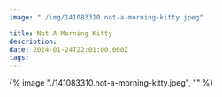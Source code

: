 ```yaml
---
image: "./img/141083310.not-a-morning-kitty.jpeg"

title: Not A Morning Kitty
description: 
date: 2024-01-24T22:01:00.000Z
tags: 
---
```

{% image "./141083310.not-a-morning-kitty.jpeg", "" %}